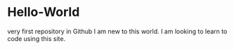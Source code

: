 # Hello-World
very first repository in Github
I am new to this world. I am looking to learn to code using this site.
